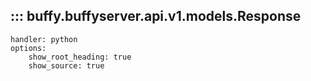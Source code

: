 ## ::: buffy.buffyserver.api.v1.models.Response
    handler: python
    options:
        show_root_heading: true
        show_source: true